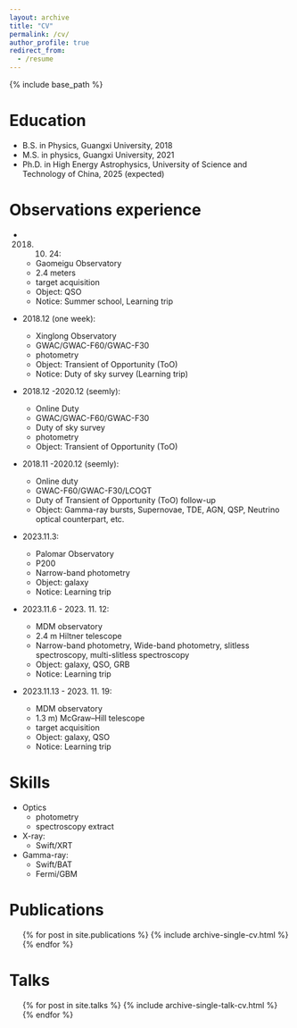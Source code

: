 ```yaml
---
layout: archive
title: "CV"
permalink: /cv/
author_profile: true
redirect_from:
  - /resume
---
```


{% include base_path %}

Education
======
* B.S. in Physics, Guangxi University, 2018
* M.S. in physics, Guangxi University, 2021
* Ph.D. in High Energy Astrophysics, University of Science and Technology of China, 2025 (expected)

Observations experience
======

* 2018. 10. 24:
  * Gaomeigu Observatory
  * 2.4 meters 
  * target acquisition
  * Object: QSO
  * Notice: Summer school, Learning trip
    
* 2018.12 (one week):
  * Xinglong Observatory
  * GWAC/GWAC-F60/GWAC-F30
  * photometry
  * Object: Transient of Opportunity (ToO)
  * Notice: Duty of sky survey (Learning trip)

* 2018.12 -2020.12 (seemly):
  * Online Duty
  * GWAC/GWAC-F60/GWAC-F30
  * Duty of sky survey 
  * photometry
  * Object: Transient of Opportunity (ToO)
    
* 2018.11 -2020.12 (seemly):
  * Online duty
  * GWAC-F60/GWAC-F30/LCOGT
  * Duty of Transient of Opportunity (ToO) follow-up
  * Object: Gamma-ray bursts, Supernovae, TDE, AGN, QSP, Neutrino optical counterpart, etc.
 
* 2023.11.3:
  * Palomar Observatory
  * P200
  * Narrow-band photometry 
  * Object: galaxy
  * Notice: Learning trip

* 2023.11.6 - 2023. 11. 12:
  * MDM observatory
  * 2.4 m Hiltner telescope
  * Narrow-band photometry, Wide-band photometry, slitless spectroscopy, multi-slitless spectroscopy
  * Object: galaxy, QSO, GRB
  * Notice: Learning trip

* 2023.11.13 - 2023. 11. 19:
  * MDM observatory
  * 1.3 m) McGraw–Hill telescope
  * target acquisition
  * Object: galaxy, QSO
  * Notice: Learning trip
    
Skills
======

* Optics
  * photometry
  * spectroscopy extract
* X-ray:
  * Swift/XRT
* Gamma-ray:
  * Swift/BAT
  * Fermi/GBM 

Publications
======
  <ul>{% for post in site.publications %}
    {% include archive-single-cv.html %}
  {% endfor %}</ul>
  
Talks
======
  <ul>{% for post in site.talks %}
    {% include archive-single-talk-cv.html %}
  {% endfor %}</ul>
  
